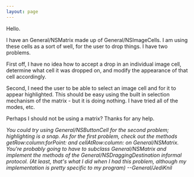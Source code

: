 ```yaml
---
layout: page
---
```


Hello.

I have an General/NSMatrix made up of General/NSImageCells.  I am using these cells as a sort of well, for the user to drop things.  I have two problems.

First off, I have no idea how to accept a drop in an individual image cell, determine what cell it was dropped on, and modify the appearance of that cell accordingly.

Second, I need the user to be able to select an image cell and for it to appear highlighted.  This should be easy using the built in selection mechanism of the matrix - but it is doing nothing.  I have tried all of the modes, etc.

Perhaps I should not be using a matrix?  Thanks for any help.

*You could try using General/NSButtonCell for the second problem; highlighting is a snap. As for the first problem, check out the methods     getRow:column:forPoint: and     cellAtRow:column: on General/NSMatrix. You're probably going to have to subclass General/NSMatrix and implement the methods of the General/NSDraggingDestination informal protocol. (At least, that's what I did when I had this problem, although my implementation is pretty specific to my program) --General/JediKnil*